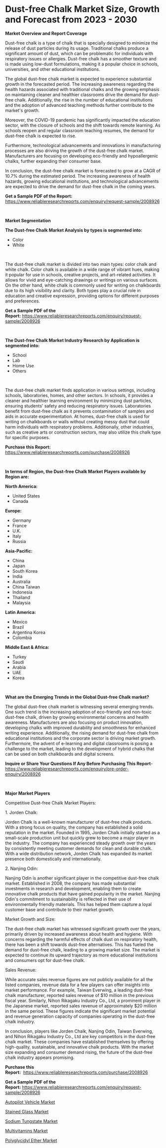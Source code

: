 <p><h1>Dust-free Chalk Market Size, Growth and Forecast from 2023 - 2030</h1></p><p><strong>Market Overview and Report Coverage</strong></p>
<p><p>Dust-free chalk is a type of chalk that is specially designed to minimize the release of dust particles during its usage. Traditional chalks produce a significant amount of dust, which can be problematic for individuals with respiratory issues or allergies. Dust-free chalk has a smoother texture and is made using low-dust formulations, making it a popular choice in schools, universities, and other educational institutions.</p><p>The global dust-free chalk market is expected to experience substantial growth in the forecasted period. The increasing awareness regarding the health hazards associated with traditional chalks and the growing emphasis on maintaining cleaner and healthier classrooms drive the demand for dust-free chalk. Additionally, the rise in the number of educational institutions and the adoption of advanced teaching methods further contribute to the market's growth.</p><p>Moreover, the COVID-19 pandemic has significantly impacted the education sector, with the closure of schools and the shift towards remote learning. As schools reopen and regular classroom teaching resumes, the demand for dust-free chalk is expected to rise.</p><p>Furthermore, technological advancements and innovations in manufacturing processes are also driving the growth of the dust-free chalk market. Manufacturers are focusing on developing eco-friendly and hypoallergenic chalks, further expanding their consumer base.</p><p>In conclusion, the dust-free chalk market is forecasted to grow at a CAGR of 10.7% during the estimated period. The increasing awareness of health hazards, growing educational institutions, and technological advancements are expected to drive the demand for dust-free chalk in the coming years.</p></p>
<p><strong>Get a Sample PDF of the Report:</strong> <a href="https://www.reliableresearchreports.com/enquiry/request-sample/2008926">https://www.reliableresearchreports.com/enquiry/request-sample/2008926</a></p>
<p>&nbsp;</p>
<p><strong>Market Segmentation</strong></p>
<p><strong>The Dust-free Chalk Market Analysis by types is segmented into:</strong></p>
<p><ul><li>Color</li><li>White</li></ul></p>
<p>&nbsp;</p>
<p><p>The dust-free chalk market is divided into two main types: color chalk and white chalk. Color chalk is available in a wide range of vibrant hues, making it popular for use in schools, creative projects, and art-related activities. It allows for vivid and eye-catching drawings or writings on various surfaces. On the other hand, white chalk is commonly used for writing on chalkboards due to its high visibility and clarity. Both types play a crucial role in education and creative expression, providing options for different purposes and preferences.</p></p>
<p><strong>Get a Sample PDF of the Report:</strong>&nbsp;<a href="https://www.reliableresearchreports.com/enquiry/request-sample/2008926">https://www.reliableresearchreports.com/enquiry/request-sample/2008926</a></p>
<p>&nbsp;</p>
<p><strong>The Dust-free Chalk Market Industry Research by Application is segmented into:</strong></p>
<p><ul><li>School</li><li>Lab</li><li>Home Use</li><li>Others</li></ul></p>
<p>&nbsp;</p>
<p><p>The dust-free chalk market finds application in various settings, including schools, laboratories, homes, and other sectors. In schools, it provides a cleaner and healthier learning environment by minimizing dust particles, ensuring students' safety and reducing respiratory issues. Laboratories benefit from dust-free chalk as it prevents contamination of samples and aids in accurate experimentation. At homes, dust-free chalk is used for writing on chalkboards or walls without creating messy dust that could harm individuals with respiratory problems. Additionally, other industries, such as creative arts or construction sectors, may also utilize this chalk type for specific purposes.</p></p>
<p><strong>Purchase this Report:</strong>&nbsp; <a href="https://www.reliableresearchreports.com/purchase/2008926">https://www.reliableresearchreports.com/purchase/2008926</a></p>
<p>&nbsp;</p>
<p><strong>In terms of Region, the Dust-free Chalk Market Players available by Region are:</strong></p>
<p>
    <p> <strong> North America: </strong>
        <ul>
            <li>United States</li>
            <li>Canada</li>
        </ul>
        </p> 
    <p> <strong> Europe: </strong>
        <ul>
            <li>Germany</li>
            <li>France</li>
            <li>U.K.</li>
            <li>Italy</li>
            <li>Russia</li>
        </ul>
        </p> 
    <p> <strong> Asia-Pacific: </strong>
        <ul>
            <li>China</li>
            <li>Japan</li>
            <li>South Korea</li>
            <li>India</li>
            <li>Australia</li>
            <li>China Taiwan</li>
            <li>Indonesia</li>
            <li>Thailand</li>
            <li>Malaysia</li>
        </ul>
        </p> 
    <p> <strong> Latin America: </strong>
        <ul>
            <li>Mexico</li>
            <li>Brazil</li>
            <li>Argentina Korea</li>
            <li>Colombia</li>
        </ul>
        </p> 
    <p> <strong> Middle East & Africa: </strong>
        <ul>
            <li>Turkey</li>
            <li>Saudi</li>
            <li>Arabia</li>
            <li>UAE</li>
            <li>Korea</li>
        </ul>
    </p>
    </p>
<p>&nbsp;</p>
<p><strong>What are the Emerging Trends in the Global Dust-free Chalk market?</strong></p>
<p><p>The global dust-free chalk market is witnessing several emerging trends. One such trend is the increasing adoption of eco-friendly and non-toxic dust-free chalk, driven by growing environmental concerns and health awareness. Manufacturers are also focusing on product innovation, developing chalks with improved durability and smoothness for enhanced writing experience. Additionally, the rising demand for dust-free chalk from educational institutions and the corporate sector is driving market growth. Furthermore, the advent of e-learning and digital classrooms is posing a challenge to the market, leading to the development of hybrid chalks that can be used on both chalkboards and digital screens.</p></p>
<p><strong>Inquire or Share Your Questions If Any Before Purchasing This Report</strong>- <a href="https://www.reliableresearchreports.com/enquiry/pre-order-enquiry/2008926">https://www.reliableresearchreports.com/enquiry/pre-order-enquiry/2008926</a></p>
<p>&nbsp;</p>
<p><strong>Major Market Players</strong></p>
<p><p>Competitive Dust-free Chalk Market Players:</p><p>1. Jorden Chalk:</p><p>Jorden Chalk is a well-known manufacturer of dust-free chalk products. With a strong focus on quality, the company has established a solid reputation in the market. Founded in 1995, Jorden Chalk initially started as a small-scale production unit but quickly grew to become a major player in the industry. The company has experienced steady growth over the years by consistently meeting customer demands for clean and durable chalk. With a wide distribution network, Jorden Chalk has expanded its market presence both domestically and internationally.</p><p>2. Nanjing Odin:</p><p>Nanjing Odin is another significant player in the competitive dust-free chalk market. Established in 2008, the company has made substantial investments in research and development, enabling them to create innovative chalk products that have gained popularity in the market. Nanjing Odin's commitment to sustainability is reflected in their use of environmentally friendly materials. This has helped them capture a loyal customer base and contribute to their market growth.</p><p>Market Growth and Size:</p><p>The dust-free chalk market has witnessed significant growth over the years, primarily driven by increased awareness about health and hygiene. With concerns regarding the harmful effects of chalk dust on respiratory health, there has been a shift towards dust-free alternatives. This has fueled the demand for dust-free chalk, leading to a growing market size. The market is expected to continue its upward trajectory as more educational institutions and consumers opt for dust-free chalk.</p><p>Sales Revenue:</p><p>While accurate sales revenue figures are not publicly available for all the listed companies, revenue data for a few players can offer insights into market performance. For example, Taiwan Everwing, a leading dust-free chalk manufacturer, reported sales revenue of $10 million in the previous fiscal year. Similarly, Nihon Rikagaku Industry Co., Ltd, a prominent player in the Japanese market, reported sales revenue of approximately $20 million in the same period. These figures indicate the significant market potential and revenue generation capacity of companies operating in the dust-free chalk industry.</p><p>In conclusion, players like Jorden Chalk, Nanjing Odin, Taiwan Everwing, and Nihon Rikagaku Industry Co., Ltd are key competitors in the dust-free chalk market. These companies have established themselves by offering high-quality, sustainable, and innovative chalk products. With the market size expanding and consumer demand rising, the future of the dust-free chalk industry appears promising.</p></p>
<p><strong>Purchase this Report:</strong>&nbsp;&nbsp;<a href="https://www.reliableresearchreports.com/purchase/2008926">https://www.reliableresearchreports.com/purchase/2008926</a></p>
<p></p>
<p><strong>Get a Sample PDF of the Report:</strong>&nbsp;<a href="https://www.reliableresearchreports.com/enquiry/request-sample/2008926">https://www.reliableresearchreports.com/enquiry/request-sample/2008926</a></p>
<p><p><a href="https://github.com/marloy8/Market-Research-Report-List-1/blob/main/autopilot-vehicle-market.md">Autopilot Vehicle Market</a></p><p><a href="https://medium.com/@jeffrystehr/stained-glass-market-competitive-analysis-market-trends-and-forecast-to-2030-61657b23058a">Stained Glass Market</a></p><p><a href="https://medium.com/@ardithlynch1906/sodium-tungstate-market-size-market-outlook-and-market-forecast-2023-to-2030-b6c32ca59076">Sodium Tungstate Market</a></p><p><a href="https://github.com/mahnoor2003/Market-Research-Report-List-1/blob/main/multivitamins-market.md">Multivitamins Market</a></p><p><a href="https://medium.com/@clayreinger/decoding-polyglycidyl-ether-market-metrics-market-share-trends-and-growth-patterns-a415c1380a48">Polyglycidyl Ether Market</a></p></p>